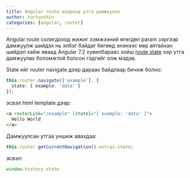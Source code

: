```yaml
---
title: Angular route хооронд утга дамжуулах
author: turtuvshin
categories: [angular, router]
---
```


Angular route солигдоход жижиг хэмжээний өгөгдөл param зэргээр дамжуулж шийдэх нь элбэг байдаг бөгөөд энэнээс өөр аятайхан шийдэл хайж яваад
Angular 7.2 хувилбараас хойш [route state](https://angular.io/guide/router#router-state) ээр утга дамжуулах боломжтой болсон гэдгийг олж мэдэв.

State ийг router navigate дээр дараах байдлаар бичиж болно:
```ts
this.router.navigate(['example'], { 
  state: { example: 'data' } 
});

```

эсвэл html template дээр:

```html
<a routerLink="/example" [state]="{ example: 'data' }">
  Hello World
</a>
```

Дамжуулсан утгаа уншиж авахдаа:

```ts
this.router.getCurrentNavigation().extras.state;
```
эсвэл:

```ts
window.history.state
```


